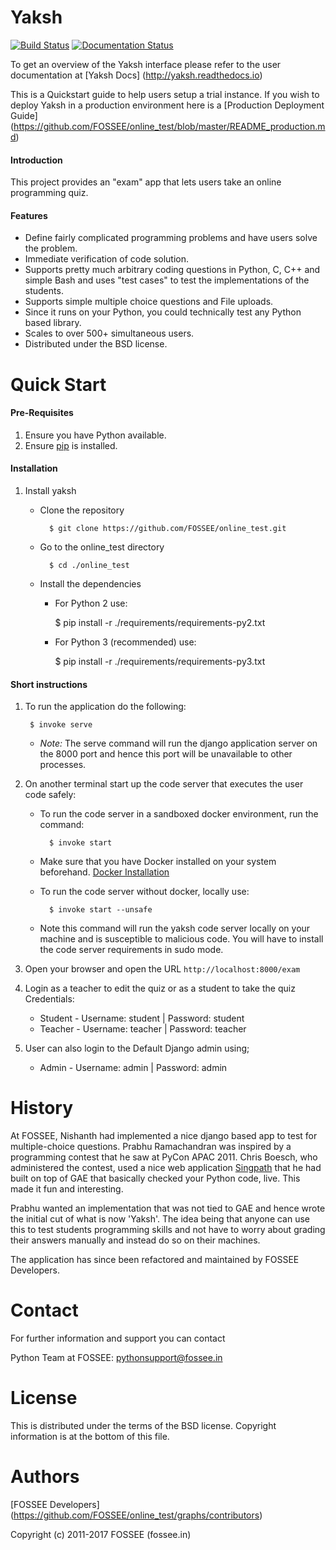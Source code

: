 Yaksh
========

[![Build Status](https://travis-ci.org/FOSSEE/online_test.svg?branch=master)](https://travis-ci.org/FOSSEE/online_test)
[![Documentation Status](https://readthedocs.org/projects/yaksh/badge/?version=latest)](http://yaksh.readthedocs.io/en/latest/?badge=latest)

To get an overview of the Yaksh interface please refer to the user documentation at [Yaksh Docs] (http://yaksh.readthedocs.io)

This is a Quickstart guide to help users setup a trial instance. If you wish to deploy Yaksh in a production environment here is a [Production Deployment Guide] (https://github.com/FOSSEE/online_test/blob/master/README_production.md)


#### Introduction

This project provides an "exam" app that lets users take an online
programming quiz.

#### Features

 * Define fairly complicated programming problems and have users
 solve the problem.
 * Immediate verification of code solution.
 * Supports pretty much arbitrary coding questions in Python, C, C++ and
 simple Bash and uses "test cases" to test the implementations of the students.
 * Supports simple multiple choice questions and File uploads.
 * Since it runs on your Python, you could technically test any Python based library.
 * Scales to over 500+ simultaneous users.
 * Distributed under the BSD license.

Quick Start
===========

#### Pre-Requisites

1. Ensure you have Python available.
1. Ensure [pip](https://pip.pypa.io/en/latest/installing.html) is installed.

#### Installation

1. Install yaksh
    - Clone the repository

            $ git clone https://github.com/FOSSEE/online_test.git

    - Go to the online_test directory

            $ cd ./online_test

    - Install the dependencies

        - For Python 2 use:

            $ pip install -r ./requirements/requirements-py2.txt

        - For Python 3 (recommended) use:

            $ pip install -r ./requirements/requirements-py3.txt

#### Short instructions

1. To run the application do the following:

        $ invoke serve

    - *Note:* The serve command will run the django application server on the 8000 port
    and hence this port will be unavailable to other processes.

1.  On another terminal start up the code server that executes the user code safely:

    - To run the code server in a sandboxed docker environment, run the command:

            $ invoke start

    - Make sure that you have Docker installed on your system beforehand.
    [Docker Installation](https://docs.docker.com/engine/installation/#desktop)


    - To run the code server without docker, locally use:

            $ invoke start --unsafe

    - Note this command will run the yaksh code server locally on your machine
      and is susceptible to malicious code. You will have to install the code 
      server requirements in sudo mode.



1. Open your browser and open the URL ```http://localhost:8000/exam```

1. Login as a teacher to edit the quiz or as a student to take the quiz
    Credentials:
    - Student - Username: student | Password: student
    - Teacher - Username: teacher | Password: teacher

1. User can also login to the Default Django admin using;
    - Admin - Username: admin | Password: admin


History
=======

At FOSSEE, Nishanth had implemented a nice django based app to
test for multiple-choice questions. Prabhu Ramachandran was inspired by a
programming contest that he saw at PyCon APAC 2011.  Chris Boesch, who
administered the contest, used a nice web application
[Singpath](http://singpath.com) that he had built on top of GAE that
basically checked your Python code, live. This made it fun and interesting.

Prabhu wanted an implementation that was not tied to GAE and hence wrote
the initial cut of what is now 'Yaksh'. The idea being that
anyone can use this to test students programming skills and not have to worry
about grading their answers manually and instead do so on their machines.

The application has since been refactored and maintained by FOSSEE Developers.

Contact
=======

For further information and support you can contact

Python Team at FOSSEE: pythonsupport@fossee.in

License
=======

This is distributed under the terms of the BSD license.  Copyright
information is at the bottom of this file.

Authors
=======

 [FOSSEE Developers] (https://github.com/FOSSEE/online_test/graphs/contributors)


Copyright (c) 2011-2017 FOSSEE (fossee.in)

